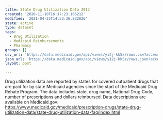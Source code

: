 ```yaml
---
title: State Drug Utilization Data 2012
created: '2020-11-10T16:17:23.166212'
modified: '2021-04-25T14:53:36.832026'
state: active
type: dataset
tags:
  - Drug Utilization
  - Medicaid Reimbursements
  - Pharmacy
groups: []
csv_url: 'https://data.medicaid.gov/api/views/yi2j-kk5z/rows.csv?accessType=DOWNLOAD'
json_url: 'https://data.medicaid.gov/api/views/yi2j-kk5z/rows.json?accessType=DOWNLOAD'
layout: post

---
```

Drug utilization data are reported by states for covered outpatient drugs that are paid for by state Medicaid agencies since the start of the Medicaid Drug Rebate Program. The data includes state, drug name, National Drug Code, number of prescriptions and dollars reimbursed. Data descriptions are available on Medicaid.gov: https://www.medicaid.gov/medicaid/prescription-drugs/state-drug-utilization-data/state-drug-utilization-data-faq/index.html
